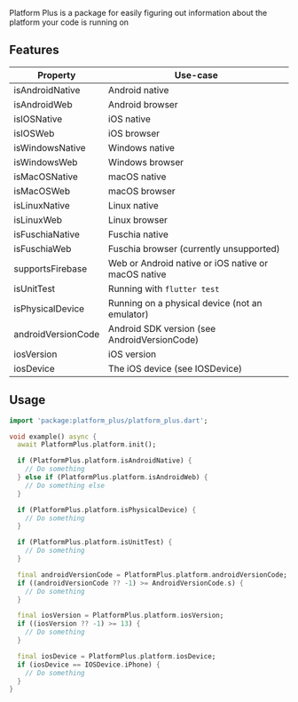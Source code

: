 Platform Plus is a package for easily figuring out information about the platform your code is running on

## Features

| Property           | Use-case                                            |
| ------------------ | --------------------------------------------------- |
| isAndroidNative    | Android native                                      |
| isAndroidWeb       | Android browser                                     |
| isIOSNative        | iOS native                                          |
| isIOSWeb           | iOS browser                                         |
| isWindowsNative    | Windows native                                      |
| isWindowsWeb       | Windows browser                                     |
| isMacOSNative      | macOS native                                        |
| isMacOSWeb         | macOS browser                                       |
| isLinuxNative      | Linux native                                        |
| isLinuxWeb         | Linux browser                                       |
| isFuschiaNative    | Fuschia native                                      |
| isFuschiaWeb       | Fuschia browser (currently unsupported)             |
| supportsFirebase   | Web or Android native or iOS native or macOS native |
| isUnitTest         | Running with `flutter test`                         |
| isPhysicalDevice   | Running on a physical device (not an emulator)      |
| androidVersionCode | Android SDK version (see AndroidVersionCode)        |
| iosVersion         | iOS version                                         |
| iosDevice          | The iOS device (see IOSDevice)                      |

## Usage

<!-- embedme readme/usage.dart -->
```dart
import 'package:platform_plus/platform_plus.dart';

void example() async {
  await PlatformPlus.platform.init();

  if (PlatformPlus.platform.isAndroidNative) {
    // Do something
  } else if (PlatformPlus.platform.isAndroidWeb) {
    // Do something else
  }

  if (PlatformPlus.platform.isPhysicalDevice) {
    // Do something
  }

  if (PlatformPlus.platform.isUnitTest) {
    // Do something
  }

  final androidVersionCode = PlatformPlus.platform.androidVersionCode;
  if ((androidVersionCode ?? -1) >= AndroidVersionCode.s) {
    // Do something
  }

  final iosVersion = PlatformPlus.platform.iosVersion;
  if ((iosVersion ?? -1) >= 13) {
    // Do something
  }

  final iosDevice = PlatformPlus.platform.iosDevice;
  if (iosDevice == IOSDevice.iPhone) {
    // Do something
  }
}

```
